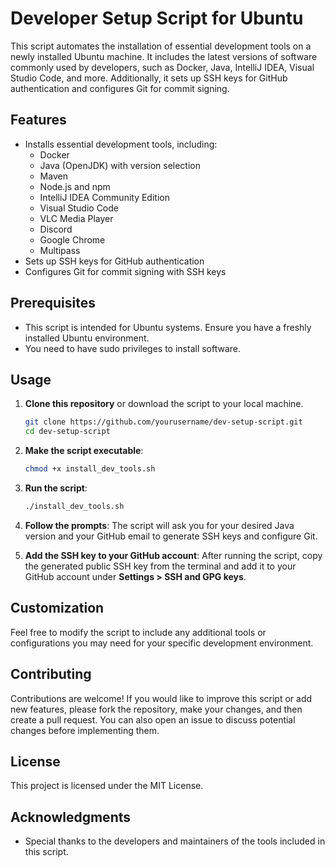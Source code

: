 # Developer Setup Script for Ubuntu

This script automates the installation of essential development tools on a newly installed Ubuntu machine. It includes the latest versions of software commonly used by developers, such as Docker, Java, IntelliJ IDEA, Visual Studio Code, and more. Additionally, it sets up SSH keys for GitHub authentication and configures Git for commit signing.

## Features

- Installs essential development tools, including:
  - Docker
  - Java (OpenJDK) with version selection
  - Maven
  - Node.js and npm
  - IntelliJ IDEA Community Edition
  - Visual Studio Code
  - VLC Media Player
  - Discord
  - Google Chrome
  - Multipass
- Sets up SSH keys for GitHub authentication
- Configures Git for commit signing with SSH keys

## Prerequisites

- This script is intended for Ubuntu systems. Ensure you have a freshly installed Ubuntu environment.
- You need to have sudo privileges to install software.

## Usage

1. **Clone this repository** or download the script to your local machine.

    ```bash
    git clone https://github.com/yourusername/dev-setup-script.git
    cd dev-setup-script
    ```

2. **Make the script executable**:

    ```bash
    chmod +x install_dev_tools.sh
    ```

3. **Run the script**:

    ```bash
    ./install_dev_tools.sh
    ```

4. **Follow the prompts**: The script will ask you for your desired Java version and your GitHub email to generate SSH keys and configure Git.

5. **Add the SSH key to your GitHub account**: After running the script, copy the generated public SSH key from the terminal and add it to your GitHub account under **Settings > SSH and GPG keys**.

## Customization

Feel free to modify the script to include any additional tools or configurations you may need for your specific development environment.

## Contributing

Contributions are welcome! If you would like to improve this script or add new features, please fork the repository, make your changes, and then create a pull request. You can also open an issue to discuss potential changes before implementing them.

## License

This project is licensed under the MIT License.

## Acknowledgments

- Special thanks to the developers and maintainers of the tools included in this script.
